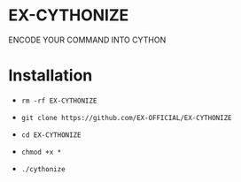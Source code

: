 # EX-CYTHONIZE
ENCODE YOUR COMMAND INTO CYTHON
# Installation



- `rm -rf EX-CYTHONIZE`

- `git clone https://github.com/EX-OFFICIAL/EX-CYTHONIZE`

- `cd EX-CYTHONIZE`
- `chmod +x *`
- `./cythonize`

